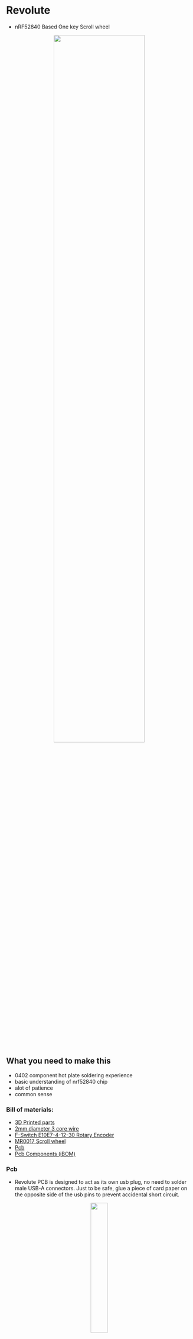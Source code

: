 # Revolute
- nRF52840 Based One key Scroll wheel
<p align="center"><img src="./Misc/Pictures/Revolute-On_Keyboard.png" width="70%"></p>

## What you need to make this

- 0402 component hot plate soldering experience
- basic understanding of nrf52840 chip 
- alot of patience
- common sense


### Bill of materials: 
- <a href = "./3D Prints"> 3D Printed parts </a>
- <a href = "./Misc/Pictures/Revolute-Wire.png"> 2mm diameter 3 core wire </a>
- <a href = "./Misc/Pictures/Revolute-Encoder.png"> F-Switch E10E7-4-12-30 Rotary Encoder </a>
- <a href = "./Misc/Pictures/Scrollwheel.JPG"> MR0017 Scroll wheel </a>
- <a href = "./Hardware"> Pcb </a>
- <a href = "./Hardware/bom/ibom.html"> Pcb Components (iBOM) </a>


### Pcb 
- Revolute PCB is designed to act as its own usb plug, no need to solder male USB-A connectors. Just to be safe, glue a piece of card paper on the opposite side of the usb pins to prevent accidental short circuit.
<p align="center"><img src="./Misc/Pictures/Revolute-PCB_plugged_In2.png" width="30%"></p>

- To wire the scroll wheel onto the pcb: Connect the middle pin on the encoder to the ground pad on the pcb above P1.01, Connect the two side pins of the encoder to 1.01 and 1.02 (left right doesnt matter)

-Picture of pins on the Revolute Pcb
<p align="center"><img src="./Misc/Pictures/Revolute-Pins.png" height="500px"><img src="./Misc/Pictures/Revolute-PCB.png" height="500px"></p>

### Software
- Custom Nrf25840 UF2 bootloader for Revolute can be found in the <a href = "./Bootloader"> Bootloader folder </a>, upload using a SWD programmer
- Pre compiled code can be found in the <a href = "./Revolute UF2 Variations"> Revolute UF2 Variations Folder </a> 

### 3D Printing & Others
- 3D printed parts are designed with a 0.2mm tolerance and the cap and base should snap together
- be careful when snapping the cap onto the base with the encoder, the center beam in the cap is very fragile and may snap off into your encoder.
- The rubber on the scroll wheel is salvaged from another <a href = "./Misc/Pictures/Scrollwheel.JPG"> scroll wheel </a>

## ---More pictures---
Section Analysis
<p align="center"><img src="./Misc/Pictures/Revolute-Cut.PNG" width="60%"></p>
</br>
Top view
<p align="center"><img src="./Misc/Pictures/Revolute-Full_3D_2.PNG" width="60%"></p>
</br>
Bottom view
<p align="center"><img src="./Misc/Pictures/Revolute-Full_3D.PNG" width="60%"></p>
</br>
Base only
<p align="center"><img src="./Misc/Pictures/Revolute-Base_3D.PNG" width="60%"></p>
</br>
Cap only
<p align="center"><img src="./Misc/Pictures/Revolute-Cap_3D.PNG" width="60%"></p>
</br>
PCB
<p align="center"><img src="./Misc/Pictures/Revolute-PCB_Closelook.png" width="60%"></p>
</br>



